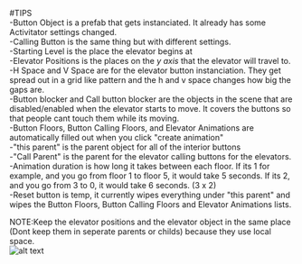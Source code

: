 #TIPS      
-Button Object is a prefab that gets instanciated. It already has some Activitator settings changed.   
-Calling Button is the same thing but with different settings.   
-Starting Level is the place the elevator begins at  
-Elevator Positions is the places on the *y axis* that the elevator will travel to.   
-H Space and V Space are for the elevator button instanciation. They get spread out in a grid like pattern and the h and v space changes how big the gaps are.  
-Button blocker and Call button blocker are the objects in the scene that are disabled/enabled when the elevator starts to move. It covers the buttons so that people cant touch them while its moving.  
-Button Floors, Button Calling Floors, and Elevator Animations are automatically filled out when you click "create animation"  
-"this parent" is the parent object for all of the interior buttons  
-"Call Parent" is the parent for the elevator calling buttons for the elevators.   
-Animation duration is how long it takes between each floor. If its 1 for example, and you go from floor 1 to floor 5, it would take 5 seconds. If its 2, and you go from 3 to 0, it would take 6 seconds. (3 x 2)  
-Reset button is temp, it currently wipes everything under "this parent" and wipes the Button Floors, Button Calling Floors and Elevator Animations lists.  


NOTE:Keep the elevator positions and the elevator object in the same place (Dont keep them in seperate parents or childs) because they use local space.  
![alt text]([[http://url/to/img.png](https://imgur.com/pvZYr3F)](https://i.imgur.com/pvZYr3F.png))

